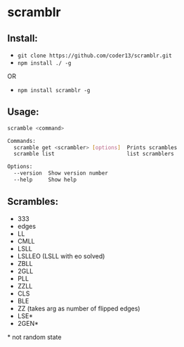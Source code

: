 # scramblr


## Install:

 - `git clone https://github.com/coder13/scramblr.git`
 - `npm install ./ -g`

OR

 - `npm install scramblr -g`

## Usage:

```bash
scramble <command>

Commands:
  scramble get <scrambler> [options]  Prints scrambles
  scramble list                       list scramblers

Options:
  --version  Show version number                                       [boolean]
  --help     Show help                                                 [boolean]
```

## Scrambles:

 - 333
 - edges
 - LL
 - CMLL
 - LSLL
 - LSLLEO (LSLL with eo solved)
 - ZBLL
 - 2GLL
 - PLL
 - ZZLL
 - CLS
 - BLE
 - ZZ (takes arg as number of flipped edges)
 - LSE*
 - 2GEN*

 \* not random state
